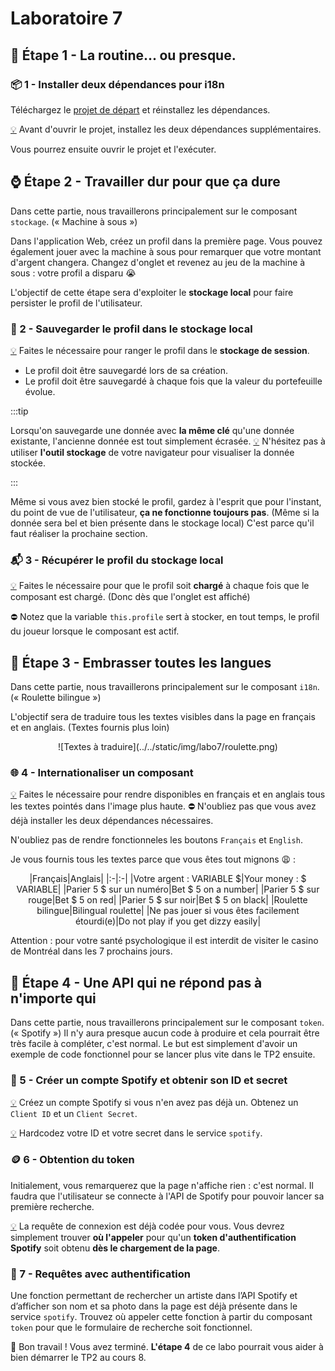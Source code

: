 # Laboratoire 7

## 🐌 Étape 1 - La routine... ou presque.

### 📦 1 - Installer deux dépendances pour i18n

Téléchargez le [projet de départ](../../static/files/labo7.zip) et réinstallez les dépendances.

[💡](/cours/rencontre4.1#étape-1----installer-deux-dépendances) Avant d'ouvrir le projet, installez les deux dépendances supplémentaires.

Vous pourrez ensuite ouvrir le projet et l'exécuter.

## ⌚ Étape 2 - Travailler dur pour que ça dure

Dans cette partie, nous travaillerons principalement sur le composant `stockage`. (« Machine à sous »)

Dans l'application Web, créez un profil dans la première page. Vous pouvez également jouer avec la machine à sous pour remarquer que votre montant d'argent changera. Changez d'onglet et revenez au jeu de la machine à sous : votre profil a disparu 😭

L'objectif de cette étape sera d'exploiter le **stockage local** pour faire persister le profil de l'utilisateur.

### 💾 2 - Sauvegarder le profil dans le stockage local

[💡](/cours/rencontre4.1#-sauvegarder-une-donnée-dun-autre-type-que-string) Faites le nécessaire pour ranger le profil dans le **stockage de session**. 

* Le profil doit être sauvegardé lors de sa création.
* Le profil doit être sauvegardé à chaque fois que la valeur du portefeuille évolue.

:::tip

Lorsqu'on sauvegarde une donnée avec **la même clé** qu'une donnée existante, l'ancienne donnée est tout simplement écrasée.
[💡](/cours/rencontre4.1#-vérifier-le-stockage-local-dans-le-navigateur) N'hésitez pas à utiliser **l'outil stockage** de votre navigateur pour visualiser la donnée stockée. 

:::

Même si vous avez bien stocké le profil, gardez à l'esprit que pour l'instant, du point de vue de l'utilisateur, **ça ne fonctionne toujours pas**. (Même si la donnée sera bel et bien présente dans le stockage local) C'est parce qu'il faut réaliser la prochaine section.

### 📬 3 - Récupérer le profil du stockage local

[💡](/cours/rencontre4.1#-récupérer-une-donnée-dun-autre-type-que-string) Faites le nécessaire pour que le profil soit **chargé** à chaque
fois que le composant est chargé. (Donc dès que l'onglet est affiché)

⛔ Notez que la variable `this.profile` sert à stocker, en tout temps, le profil du joueur lorsque le composant est actif.

## 👅 Étape 3 - Embrasser toutes les langues

Dans cette partie, nous travaillerons principalement sur le composant `i18n`. (« Roulette bilingue »)

L'objectif sera de traduire tous les textes visibles dans la page en français et en anglais. (Textes fournis plus loin)

<center>![Textes à traduire](../../static/img/labo7/roulette.png)</center>

### 🌐 4 - Internationaliser un composant

[💡](/cours/rencontre4.1#-internationalisation) Faites le nécessaire pour rendre disponibles en français et en anglais tous les textes pointés dans l'image plus haute. ⛔ N'oubliez pas que vous avez déjà installer les deux dépendances nécessaires.

N'oubliez pas de rendre fonctionneles les boutons `Français` et `English`.

Je vous fournis tous les textes parce que vous êtes tout mignons 😩 :

<center>
|Français|Anglais|
|:-|:-|
|Votre argent : VARIABLE $|Your money : $ VARIABLE|
|Parier 5 $ sur un numéro|Bet $ 5 on a number|
|Parier 5 $ sur rouge|Bet $ 5 on red|
|Parier 5 $ sur noir|Bet $ 5 on black|
|Roulette bilingue|Bilingual roulette|
|Ne pas jouer si vous êtes facilement étourdi(e)|Do not play if you get dizzy easily|
</center>

Attention : pour votre santé psychologique il est interdit de visiter le casino de Montréal dans les 7 prochains jours.

## 🛑 Étape 4 - Une API qui ne répond pas à n'importe qui

Dans cette partie, nous travaillerons principalement sur le composant `token`. (« Spotify ») Il n'y aura presque aucun code à produire et cela
pourrait être très facile à compléter, c'est normal. Le but est simplement d'avoir un exemple de code fonctionnel pour se lancer plus vite dans le TP2 ensuite.

### 🎵 5 - Créer un compte Spotify et obtenir son ID et secret

[💡](/cours/rencontre4.1#étape-1----créer-un-compte) Créez un compte Spotify si vous n'en avez pas déjà un. Obtenez un `Client ID` et un 
`Client Secret`.

[💡](/cours/rencontre4.1#étape-2---%EF%B8%8F%EF%B8%8F-hard-coder-le-client-id-et-le-client-secret) Hardcodez votre ID et votre secret dans le service `spotify`.

### 🪙 6 - Obtention du token

Initialement, vous remarquerez que la page n'affiche rien : c'est normal. Il faudra que l'utilisateur se connecte à l'API de Spotify pour
pouvoir lancer sa première recherche.

[💡](/cours/rencontre4.1#étape-3----utiliser-une-requête-de-connexion) La requête de connexion est déjà codée pour vous. Vous devrez simplement trouver **où l'appeler** pour qu'un **token d'authentification Spotify** soit obtenu **dès le chargement de la page**.

### 📶 7 - Requêtes avec authentification

Une fonction permettant de rechercher un artiste dans l’API Spotify et d’afficher son nom et sa photo dans la page est déjà présente dans le service `spotify`. Trouvez où appeler cette fonction à partir du composant `token` pour que le formulaire de recherche soit fonctionnel.

🥳 Bon travail ! Vous avez terminé. **L'étape 4** de ce labo pourrait vous aider à bien démarrer le TP2 au cours 8.
